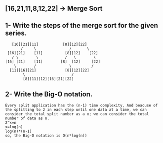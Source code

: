 [16,21,11,8,12,22] -> Merge Sort
--

  1- Write the steps of the merge sort for the given series.
  --
  

       [16][21][11]           [8][12][22]
           /     \               /       \
     [16][21]    [11]          [8][12]    [22]
       / \        \            /   \        \    
    [16] [21]    [11]        [8]  [12]     [22]
        \        /               \         /      
      [11][16][21]             [8][12][22]
            \                     /    
            [8][11][12][16][21][22]

2- Write the Big-O notation.
--
	Every split application has the (n-1) time complexity. And beacuse of the splitting to 2 in each step until one data at a time, we can consider the total split number as a x; we can consider the total number of data as n.
	2^x=n
	x=log(n) 
	log(n)*(n-1)
	so, the Big-O notation is O(n*log(n))
